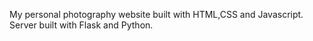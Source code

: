 My personal photography website built with HTML,CSS and Javascript. Server built with Flask and Python.

